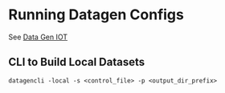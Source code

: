 # Running Datagen Configs

See [Data Gen IOT](https://github.com/dstreev/iot-data-utility)

## CLI to Build Local Datasets

```
datagencli -local -s <control_file> -p <output_dir_prefix> 
```